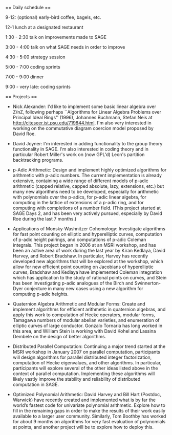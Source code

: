 == Daily schedule ==

9-12: (optional) early-bird coffee, bagels, etc.

12-1 lunch at a designated restaurant

1:30 - 2:30 talk on improvements made to SAGE

3:00 - 4:00 talk on what SAGE needs in order to improve

4:30 - 5:00 strategy session

5:00 - 7:00 coding sprints

7:00 - 9:00 dinner

9:00 - very late:  coding sprints

== Projects ==

 * Nick Alexander: I'd like to implement some basic linear algebra over Z/nZ, following perhaps ``Algorithms for Linear Algebra Problems over Principal Ideal Rings'' (1996), Johannes Buchmann, Stefan Neis at http://citeseer.ist.psu.edu/719844.html. I'm also very interested in working on the commutative diagram coercion model proposed by David Roe.

 * David Joyner: I'm interested in adding functionality to the group theory functionality in SAGE. I'm also interested in coding theory and in particular Robert Miller's work on (now GPL'd) Leon's partition backtracking programs. 

 *  p-Adic Arithmetic: Design and implement highly optimized algorithms for arithmetic with p-adic numbers. The current implementation is already extensive, containing a wide range of different models of p-adic arithmetic (capped relative, capped absolute, lazy, extensions, etc.) but many new algorithms need to be developed, especially for arithmetic with polynomials over the p-adics, for p-adic linear algebra, for computing in the lattice of extensions of a p-adic ring, and for computing with completions of a number field. (This project started at SAGE Days 2, and has been very actively pursued, especially by David Roe during the last 7 months.)

 *  Applications of Monsky-Washnitzer Cohomology: Investigate algorithms for fast point counting on elliptic and hyperelliptic curves, computation of p-adic height pairings, and computations of p-adic Coleman integrals. This project began in 2006 at an MSRI workshop, and has been an active area of work during the last year by Kiran Kedlaya, David Harvey, and Robert Bradshaw. In particular, Harvey has recently developed new algorithms that will be explored at the workshop, which allow for new efficient point counting on Jacobians of hyperelliptic curves, Bradshaw and Kedlaya have implemented Coleman integration which has application to the study of rational points on curves, and Stein has been investigating p-adic analogues of the Birch and Swinnerton-Dyer conjecture in many new cases using a new algorithm for computing p-adic heights.

 * Quaternion Algebra Arithmetic and Modular Forms: Create and implement algorithms for efficient arithmetic in quaternion algebras, and apply this work to computation of Hecke operators, modular forms, Tamagawa numbers of modular abelian varieties, and enumeration of elliptic curves of large conductor. Gonzalo Tornaria has long worked in this area, and William Stein is working with David Kohel and Lassina Dembele on the design of better algorithms.

 * Distributed Parallel Computation: Continuing a major trend started at the MSRI workshop in January 2007 on parallel computation, participants will design algorithms for parallel distributed integer factorization, computation of Hecke eigenvalues, and other algorithms. In particular, participants will explore several of the other ideas listed above in the context of parallel computation. Implementing these algorithms will likely vastly improve the stability and reliability of distributed computation in SAGE.

 * Optimized Polynomial Arithmetic: David Harvey and Bill Hart (Postdoc, Warwick) have recently created and implemented what is by far the world’s fastest code for univariate polynomial arithmetic. Explore how to fill in the remaining gaps in order to make the results of their work easily available to a larger user community. Similarly, Tom Boothby has worked for about 9 months on algorithms for very fast evaluation of polynomials at points, and another project will be to explore how to deploy this.
